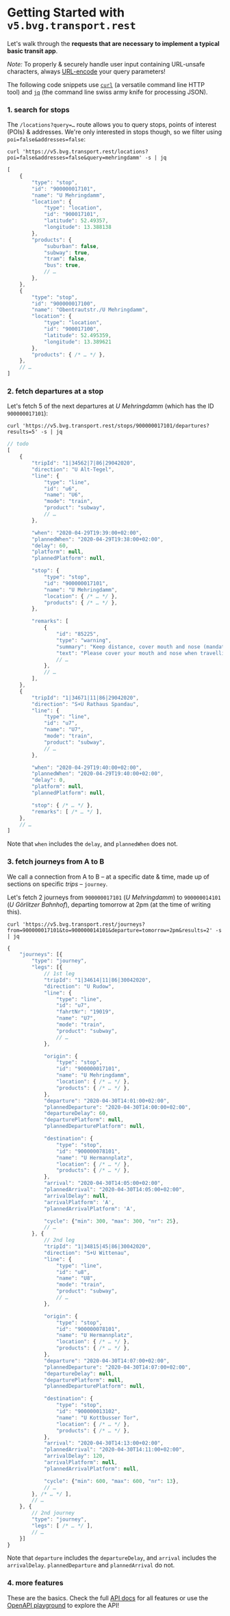 # Getting Started with `v5.bvg.transport.rest`

Let's walk through the **requests that are necessary to implement a typical basic transit app**.

*Note:* To properly & securely handle user input containing URL-unsafe characters, always [URL-encode](https://en.wikipedia.org/wiki/Percent-encoding) your query parameters!

The following code snippets use [`curl`](https://curl.haxx.se) (a versatile command line HTTP tool) and [`jq`](https://stedolan.github.io/jq/) (the command line swiss army knife for processing JSON).

### 1. search for stops

The `/locations?query=…` route allows you to query stops, points of interest (POIs) & addresses. We're only interested in stops though, so we filter using `poi=false&addresses=false`:

```shell
curl 'https://v5.bvg.transport.rest/locations?poi=false&addresses=false&query=mehringdamm' -s | jq
```

```js
[
	{
		"type": "stop",
		"id": "900000017101",
		"name": "U Mehringdamm",
		"location": {
			"type": "location",
			"id": "900017101",
			"latitude": 52.49357,
			"longitude": 13.388138
		},
		"products": {
			"suburban": false,
			"subway": true,
			"tram": false,
			"bus": true,
			// …
		},
	},
	{
		"type": "stop",
		"id": "900000017100",
		"name": "Obentrautstr./U Mehringdamm",
		"location": {
			"type": "location",
			"id": "900017100",
			"latitude": 52.495359,
			"longitude": 13.389621
		},
		"products": { /* … */ },
	},
	// …
]
```

### 2. fetch departures at a stop

Let's fetch 5 of the next departures at *U Mehringdamm* (which has the ID `900000017101`):

```shell
curl 'https://v5.bvg.transport.rest/stops/900000017101/departures?results=5' -s | jq
```

```js
// todo
[
	{
		"tripId": "1|34562|7|86|29042020",
		"direction": "U Alt-Tegel",
		"line": {
			"type": "line",
			"id": "u6",
			"name": "U6",
			"mode": "train",
			"product": "subway",
			// …
		},

		"when": "2020-04-29T19:39:00+02:00",
		"plannedWhen": "2020-04-29T19:38:00+02:00",
		"delay": 60,
		"platform": null,
		"plannedPlatform": null,

		"stop": {
			"type": "stop",
			"id": "900000017101",
			"name": "U Mehringdamm",
			"location": { /* … */ },
			"products": { /* … */ },
		},

		"remarks": [
			{
				"id": "85225",
				"type": "warning",
				"summary": "Keep distance, cover mouth and nose (mandatory from Monday)!",
				"text": "Please cover your mouth and nose when travelling on buses and trains.",
				// …
			},
			// …
		],
	},
	{
		"tripId": "1|34671|11|86|29042020",
		"direction": "S+U Rathaus Spandau",
		"line": {
			"type": "line",
			"id": "u7",
			"name": "U7",
			"mode": "train",
			"product": "subway",
			// …
		},

		"when": "2020-04-29T19:40:00+02:00",
		"plannedWhen": "2020-04-29T19:40:00+02:00",
		"delay": 0,
		"platform": null,
		"plannedPlatform": null,

		"stop": { /* … */ },
		"remarks": [ /* … */ ],
	},
	// …
]
```

Note that `when` includes the `delay`, and `plannedWhen` does not.

### 3. fetch journeys from A to B

We call a connection from A to B – at a specific date & time, made up of sections on specific *trips* – `journey`.

Let's fetch 2 journeys from `900000017101` (*U Mehringdamm*) to `900000014101` (*U Görlitzer Bahnhof*), departing tomorrow at 2pm (at the time of writing this).

```shell
curl 'https://v5.bvg.transport.rest/journeys?from=900000017101&to=900000014101&departure=tomorrow+2pm&results=2' -s | jq
```

```js
{
	"journeys": [{
		"type": "journey",
		"legs": [{
			// 1st leg
			"tripId": "1|34614|11|86|30042020",
			"direction": "U Rudow",
			"line": {
				"type": "line",
				"id": "u7",
				"fahrtNr": "19019",
				"name": "U7",
				"mode": "train",
				"product": "subway",
				// …
			},

			"origin": {
				"type": "stop",
				"id": "900000017101",
				"name": "U Mehringdamm",
				"location": { /* … */ },
				"products": { /* … */ },
			},
			"departure": "2020-04-30T14:01:00+02:00",
			"plannedDeparture": "2020-04-30T14:00:00+02:00",
			"departureDelay": 60,
			"departurePlatform": null,
			"plannedDeparturePlatform": null,

			"destination": {
				"type": "stop",
				"id": "900000078101",
				"name": "U Hermannplatz",
				"location": { /* … */ },
				"products": { /* … */ },
			},
			"arrival": "2020-04-30T14:05:00+02:00",
			"plannedArrival": "2020-04-30T14:05:00+02:00",
			"arrivalDelay": null,
			"arrivalPlatform": 'A',
			"plannedArrivalPlatform": 'A',

			"cycle": {"min": 300, "max": 300, "nr": 25},
			// …
		}, {
			// 2nd leg
			"tripId": "1|34815|45|86|30042020",
			"direction": "S+U Wittenau",
			"line": {
				"type": "line",
				"id": "u8",
				"name": "U8",
				"mode": "train",
				"product": "subway",
				// …
			},

			"origin": {
				"type": "stop",
				"id": "900000078101",
				"name": "U Hermannplatz",
				"location": { /* … */ },
				"products": { /* … */ },
			},
			"departure": "2020-04-30T14:07:00+02:00",
			"plannedDeparture": "2020-04-30T14:07:00+02:00",
			"departureDelay": null,
			"departurePlatform": null,
			"plannedDeparturePlatform": null,

			"destination": {
				"type": "stop",
				"id": "900000013102",
				"name": "U Kottbusser Tor",
				"location": { /* … */ },
				"products": { /* … */ },
			},
			"arrival": "2020-04-30T14:13:00+02:00",
			"plannedArrival": "2020-04-30T14:11:00+02:00",
			"arrivalDelay": 120,
			"arrivalPlatform": null,
			"plannedArrivalPlatform": null,

			"cycle": {"min": 600, "max": 600, "nr": 13},
			// …
		}, /* … */ ],
		// …
	}, {
		// 2nd journey
		"type": "journey",
		"legs": [ /* … */ ],
		// …
	}]
}
```

Note that `departure` includes the `departureDelay`, and `arrival` includes the `arrivalDelay`. `plannedDeparture` and `plannedArrival` do not.

### 4. more features

These are the basics. Check the full [API docs](api.md) for all features or use the [OpenAPI playground](https://petstore.swagger.io/?url=https%3A%2F%2Fv5.bvg.transport.rest%2F.well-known%2Fservice-desc%0A) to explore the API!
